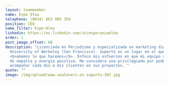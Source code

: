 ```yaml
---
layout: teammember
name: Espe Olea
telephone: (0034) 653 903 359
position: CEO
name_filter: Espe-Olea
linkedin: https://es.linkedin.com/in/esperanzaolea
order: 1
post_image_offset: 60
description: "Licenciada en Periodismo y especializada en marketing digital por
  University of Berkeley (San Francisco). Supertú es un lugar en el que
  <b>amamos lo que hacemos</b>. Enfoco mis esfuerzos en que mi equipo se nutra
  de empatía y energía positiva. Me considero una privilegiada por poder
  acompañar cada día a mis clientes en sus proyectos. "
quote: ""
image: /img/upload/www.sealovers.es-supertu-307.jpg
---
```

